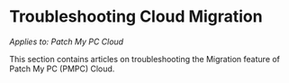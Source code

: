 # Troubleshooting Cloud Migration

_Applies to: Patch My PC Cloud_

This section contains articles on troubleshooting the Migration feature of Patch My PC (PMPC) Cloud.